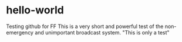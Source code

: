 # hello-world
Testing github for FF
This is a very short and powerful test of the non-emergency and unimportant broadcast system.
"This is only a test"
